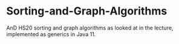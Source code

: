 # Sorting-and-Graph-Algorithms
AnD HS20 sorting and graph algorithms as looked at in the lecture, implemented as generics in Java 11.
